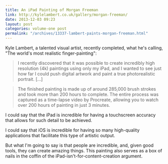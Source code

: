 ```yaml
---
title: An iPad Painting of Morgan Freeman
link: http://kylelambert.co.uk/gallery/morgan-freeman/
date: 2013-12-03 09:23
layout: post
categories: volume-one post
permalink: "/archives/13337-lambert-paints-morgan-freeman.html"
---
```



Kyle Lambert, a talented visual artist, recently completed, what he's calling, "The world's most realistic finger-painting":

> I recently discovered that it was possible to create incredibly high resolution (4k) paintings using only my iPad, and I wanted to see just how far I could push digital artwork and paint a true photorealistic portrait. [...]

> The finished painting is made up of around 285,000 brush strokes and took more than 200 hours to complete. The entire process was captured as a time-lapse video by Procreate, allowing you to watch over 200 hours of painting in just 3 minutes.

I could say that the iPad is incredible for having a touchscreen accuracy that allows for such detail to be achieved.

I could say that iOS is incredible for having so many high-quality applications that facilitate this type of artistic output.

But what I'm going to say is that people are incredible, and, given good tools, they can create amazing things. This painting also serves as a box of nails in the coffin of the iPad-isn't-for-content-creation argument.
